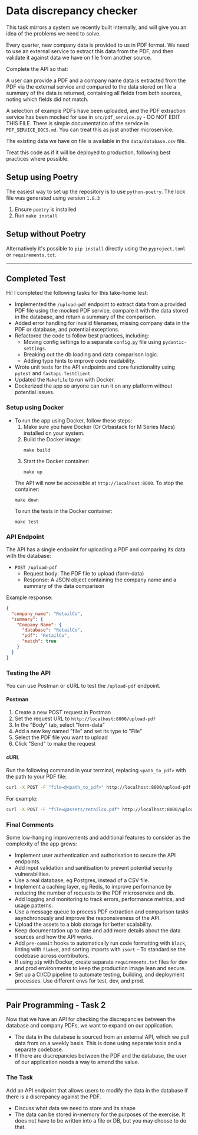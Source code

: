 # Data discrepancy checker

This task mirrors a system we recently built internally, and will give you an
idea of the problems we need to solve.

Every quarter, new company data is provided to us in PDF format. We need to use
an external service to extract this data from the PDF, and then validate it
against data we have on file from another source.

Complete the API so that:

A user can provide a PDF and a company name data is extracted from the PDF via
the external service and compared to the data stored on file a summary of the
data is returned, containing all fields from both sources, noting which fields
did not match.

A selection of example PDFs have been uploaded, and the PDF
extraction service has been mocked for use in `src/pdf_service.py` - DO NOT
EDIT THIS FILE. There is simple documentation of the service in
`PDF_SERVICE_DOCS.md`. You can treat this as just another microservice.

The existing data we have on file is available in the `data/database.csv` file.

Treat this code as if it will be deployed to production, following best
practices where possible.

## Setup using Poetry

The easiest way to set up the repository is to use `python-poetry`. The lock file
was generated using version `1.8.3`

1. Ensure `poetry` is installed
2. Run `make install`

## Setup without Poetry

Alternatively it's possible to `pip install` directly using the
`pyproject.toml` or `requirements.txt`.

--------------------------------------------------------------------------------------

## Completed Test

Hi! I completed the following tasks for this take-home test:

- Implemented the `/upload-pdf` endpoint to extract data from a provided PDF file using the mocked PDF service, compare
  it with the data stored in the database, and return a summary of the comparison.
- Added error handling for invalid filenames, missing company data in the PDF or database, and potential exceptions.
- Refactored the code to follow best practices, including:
    - Moving config settings to a separate `config.py` file using `pydantic-settings`.
    - Breaking out the db loading and data comparison logic.
    - Adding type hints to improve code readability.
- Wrote unit tests for the API endpoints and core functionality using `pytest` and `fastapi.TestClient`.
- Updated the `Makefile` to run with Docker.
- Dockerized the app so anyone can run it on any platform without potential issues.

### Setup using Docker

- To run the app using Docker, follow these steps:
    1. Make sure you have Docker (Or Orbastack for M Series Macs) installed on your system.
    2. Build the Docker image:
       ```
       make build
       ```
    3. Start the Docker container:
       ```
       make up
       ```
  The API will now be accessible at `http://localhost:8000`.
  To stop the container:
  ```
  make down
  ```
  To run the tests in the Docker container:
  ```
  make test
  ```

### API Endpoint

The API has a single endpoint for uploading a PDF and comparing its data with the database:

- `POST /upload-pdf`
    - Request body: The PDF file to upload (form-data)
    - Response: A JSON object containing the company name and a summary of the data comparison

Example response:

```json
{
  "company_name": "RetailCo",
  "summary": {
    "Company Name": {
      "database": "RetailCo",
      "pdf": "RetailCo",
      "match": true
    }
  }
}
```

### Testing the API

You can use Postman or cURL to test the `/upload-pdf` endpoint.

#### Postman

1. Create a new POST request in Postman
2. Set the request URL to `http://localhost:8000/upload-pdf`
3. In the "Body" tab, select "form-data"
4. Add a new key named "file" and set its type to "File"
5. Select the PDF file you want to upload
6. Click "Send" to make the request

#### cURL

Run the following command in your terminal, replacing `<path_to_pdf>` with the path to your PDF file:

```bash
curl -X POST -F "file=@<path_to_pdf>" http://localhost:8000/upload-pdf
```

For example:

```bash
curl -X POST -F "file=@assets/retailco.pdf" http://localhost:8000/upload-pdf
```

### Final Comments

Some low-hanging improvements and additional features to consider as the complexity of the app grows:

- Implement user authentication and authorisation to secure the API endpoints.
- Add input validation and sanitisation to prevent potential security vulnerabilities.
- Use a real database, eg Postgres, instead of a CSV file.
- Implement a caching layer, eg Redis, to improve performance by reducing the number of requests to the PDF
  microservice and db.
- Add logging and monitoring to track errors, performance metrics, and usage patterns.
- Use a message queue to process PDF extraction and comparison tasks asynchronously and improve the responsiveness of
  the API.
- Upload the assets to a blob storage for better scalability.
- Keep documentation up to date and add more details about the data sources and how the API works.
- Add `pre-commit` hooks to automatically run code formatting with `black`, linting with `flake8`, and sorting imports
  with `isort` - To standardise the codebase across contributors.
- If using `pip` with Docker, create separate `requirements.txt` files for dev and prod environments to
  keep the production image lean and secure.
- Set up a CI/CD pipeline to automate testing, building, and deployment processes. Use different envs for test, dev, and
  prod.

--------------------------------------------------------------------------------------

## Pair Programming - Task 2

Now that we have an API for checking the discrepancies between the database and company PDFs, we want to expand on our
application.

- The data in the database is sourced from an external API, which we pull data from on a weekly basis. This is done
using separate tools and a separate codebase.
- If there are discrepancies between the PDF and the database, the user of our application needs a way to amend the
value.

### The Task

Add an API endpoint that allows users to modify the data in the database if there is a discrepancy against the PDF.
- Discuss what data we need to store and its shape
- The data can be stored in-memory for the purposes of the exercise. It does not have to be written into a file or DB,
but you may choose to do that.
